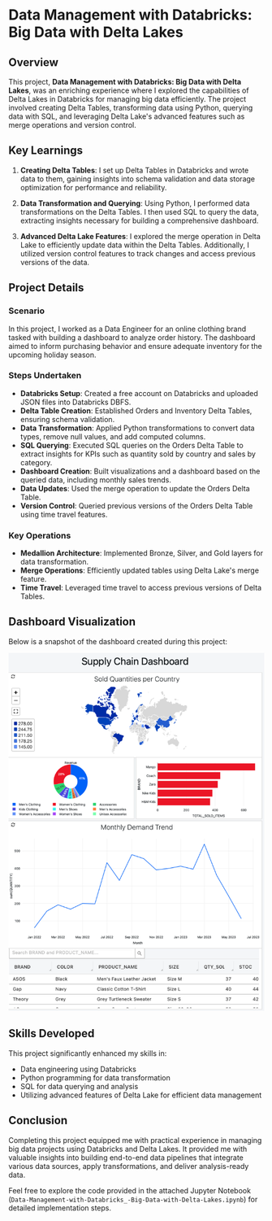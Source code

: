 # Data Management with Databricks: Big Data with Delta Lakes

## Overview

This project, **Data Management with Databricks: Big Data with Delta Lakes**, was an enriching experience where I explored the capabilities of Delta Lakes in Databricks for managing big data efficiently. The project involved creating Delta Tables, transforming data using Python, querying data with SQL, and leveraging Delta Lake's advanced features such as merge operations and version control.

## Key Learnings

1. **Creating Delta Tables**: I set up Delta Tables in Databricks and wrote data to them, gaining insights into schema validation and data storage optimization for performance and reliability.

2. **Data Transformation and Querying**: Using Python, I performed data transformations on the Delta Tables. I then used SQL to query the data, extracting insights necessary for building a comprehensive dashboard.

3. **Advanced Delta Lake Features**: I explored the merge operation in Delta Lake to efficiently update data within the Delta Tables. Additionally, I utilized version control features to track changes and access previous versions of the data.

## Project Details

### Scenario

In this project, I worked as a Data Engineer for an online clothing brand tasked with building a dashboard to analyze order history. The dashboard aimed to inform purchasing behavior and ensure adequate inventory for the upcoming holiday season.

### Steps Undertaken

- **Databricks Setup**: Created a free account on Databricks and uploaded JSON files into Databricks DBFS.
- **Delta Table Creation**: Established Orders and Inventory Delta Tables, ensuring schema validation.
- **Data Transformation**: Applied Python transformations to convert data types, remove null values, and add computed columns.
- **SQL Querying**: Executed SQL queries on the Orders Delta Table to extract insights for KPIs such as quantity sold by country and sales by category.
- **Dashboard Creation**: Built visualizations and a dashboard based on the queried data, including monthly sales trends.
- **Data Updates**: Used the merge operation to update the Orders Delta Table.
- **Version Control**: Queried previous versions of the Orders Delta Table using time travel features.

### Key Operations

- **Medallion Architecture**: Implemented Bronze, Silver, and Gold layers for data transformation.
- **Merge Operations**: Efficiently updated tables using Delta Lake's merge feature.
- **Time Travel**: Leveraged time travel to access previous versions of Delta Tables.

## Dashboard Visualization

Below is a snapshot of the dashboard created during this project:

![Dashboard](dashboard.png)

## Skills Developed

This project significantly enhanced my skills in:

- Data engineering using Databricks
- Python programming for data transformation
- SQL for data querying and analysis
- Utilizing advanced features of Delta Lake for efficient data management

## Conclusion

Completing this project equipped me with practical experience in managing big data projects using Databricks and Delta Lakes. It provided me with valuable insights into building end-to-end data pipelines that integrate various data sources, apply transformations, and deliver analysis-ready data.

Feel free to explore the code provided in the attached Jupyter Notebook (`Data-Management-with-Databricks_-Big-Data-with-Delta-Lakes.ipynb`) for detailed implementation steps.

